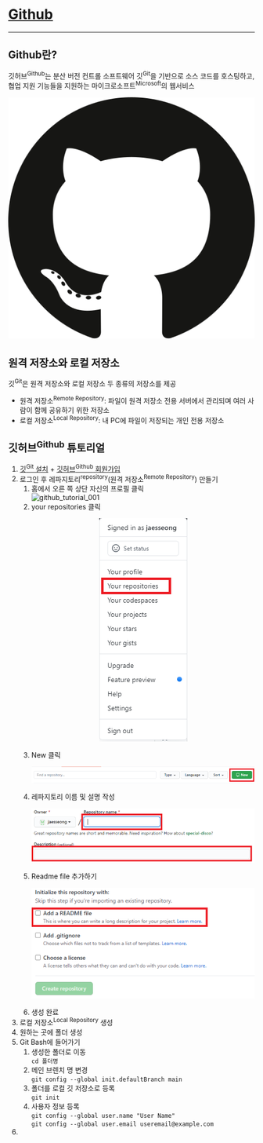 # [Github](github.com)

-----

## Github란?

깃허브<sup>Github</sup>는 분산 버전 컨트롤 소프트웨어 깃<sup>Git</sup>을 기반으로 소스 코드를 호스팅하고, 협업 지원 기능들을 지원하는 마이크로소프트<sup>Microsoft</sup>의 웹서비스

![Github logo](.\image\github-seeklogo.com.svg "Github logo")





## 원격 저장소와 로컬 저장소

깃<sup>Git</sup>은 원격 저장소와 로컬 저장소 두 종류의 저장소를 제공

- 원격 저장소<sup>Remote Repository</sup>: 파일이 원격 저장소 전용 서버에서 관리되며 여러 사람이 함께 공유하기 위한 저장소
- 로컬 저장소<sup>Local Repository</sup>: 내 PC에 파일이 저장되는 개인 전용 저장소



## 깃허브<sup>Github</sup> 튜토리얼

1. [깃<sup>Git</sup> 설치](https://git-scm.com/) + [깃허브<sup>Github</sup> 회원가입](https://github.com/)
2. 로그인 후 레파지토리<sup>repository</sup>(원격 저장소<sup>Remote Repository</sup>) 만들기 
   1. 홈에서 오른 쪽 상단 자신의 프로필 클릭 </br> ![github_tutorial_001](/image/github_tutorial_001.png)
   2. your repositories 클릭 <br/><p align="center">![github_tutorial_002](.\image\github_tutorial_002.PNG)</p>
   3. New 클릭</br><p align="center">![github_tutorial_003](.\image\github_tutorial_003.PNG)</p>
   4. 레파지토리 이름 및 설명 작성</br><p align="center">![github_tutorial_004](.\image\github_tutorial_004.PNG)</p>
   5. Readme file 추가하기</br> <p align="center">![github_tutorial_005](.\image\github_tutorial_005.PNG)</p>
   6. 생성 완료
3.  로컬 저장소<sup>Local Repository</sup> 생성
   1. 원하는 곳에 폴더 생성
   2. Git Bash에 들어가기
      1.  생성한 폴더로 이동</br>`cd 폴더명`
      2.  메인 브렌치 명 변경</br> `git config --global init.defaultBranch main`
      3.  폴더를 로컬 깃 저장소로 등록</br> `git init`
      4.  사용자 정보 등록</br> `git config --global user.name "User Name"`</br>`git config --global user.email useremail@example.com`
   3. 



